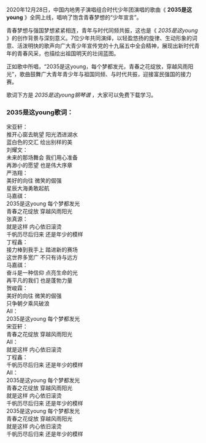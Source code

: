 

2020年12月28日，中国内地男子演唱组合时代少年团演唱的歌曲《 **2035是这young** 》全网上线，唱响了饱含青春梦想的“少年宣言”。

青春梦想与强国梦想紧紧相连，青年与时代同频共振，这也是《 _2035是这young_
》的创作背景与深刻意义。7位少年共同演绎，以轻盈悠扬的旋律、生动形象的词意、活泼明快的歌声向广大青少年宣传党的十九届五中全会精神，展现出新时代青年的青春风采，也描绘出祖国明天的壮阔蓝图。

正如歌中所唱，“2035是这young，每个梦都发光，青春之花绽放，穿越风雨阳光”，歌曲鼓舞广大青年青少年与祖国同频、与时代共振，迎接富民强国的接力赛。

歌词下方是 _2035是这young钢琴谱_ ，大家可以免费下载学习。

### 2035是这young歌词：

宋亚轩：  
推开心窗去眺望 阳光洒进湖水  
蓝白色的交汇 绘出别样的美  
刘耀文：  
未来的那场舞会 我们用心准备  
再渺小的愿望 也是伟大序章  
严浩翔：  
美好的向往 微笑的倔强  
星辰大海勇敢起航  
马嘉祺：  
2035是这young 每个梦都发光  
青春之花绽放 穿越风雨阳光  
张真源：  
就是这样 内心依旧滚烫  
千帆历尽后归来 还是年少的模样  
丁程鑫：  
接力棒到我手上 踏进新的赛场  
这世界多宽广 不只有诗与远方  
马嘉祺：  
奋斗是一种信仰 点亮生命的光  
再平凡的我们 也是蓬勃力量  
贺峻霖：  
美好的向往 微笑的倔强  
只争朝夕乘风破浪  
All：  
2035是这young 每个梦都发光  
宋亚轩：  
青春之花绽放 穿越风雨阳光  
All：  
就是这样 内心依旧滚烫  
丁程鑫：  
千帆历尽后归来 还是年少的模样  
All：  
2035是这young 每个梦都发光  
青春之花绽放 穿越风雨阳光  
就是这样 内心依旧滚烫  
千帆历尽后归来 还是年少的模样  
2035是这young 每个梦都发光  
青春之花绽放 穿越风雨阳光  
就是这样 内心依旧滚烫  
千帆历尽后归来 还是年少的模样

